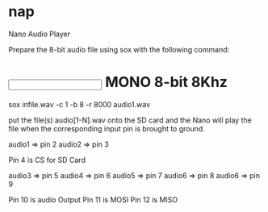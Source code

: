 # nap
Nano Audio Player

Prepare the 8-bit audio file using sox with the following command:

#   <input>     MONO  8-bit   8Khz    <output>
sox infile.wav  -c 1  -b 8  -r 8000   audio1.wav

put the file(s) audio[1-N].wav onto the SD card and the Nano will play the file when the corresponding input pin is brought to ground.

audio1 => pin 2
audio2 => pin 3

Pin 4 is CS for SD Card

audio3 => pin 5
audio4 => pin 6
audio5 => pin 7
audio6 => pin 8
audio6 => pin 9

Pin 10 is audio Output
Pin 11 is MOSI
Pin 12 is MISO

